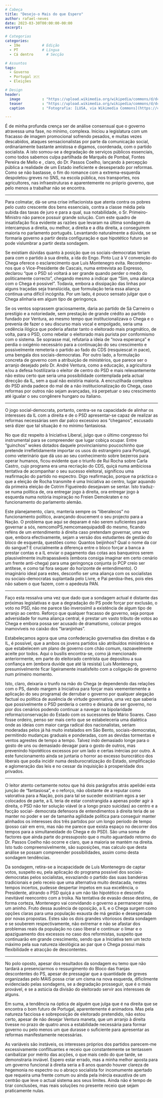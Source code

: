 ```yaml
---
# Cabeça
title: "Desejo-o Mais do que Espero"
author: rafael-neves
date: 2023-03-30T00:00:00-00:00
excerpt:

# Categorias
categories:
  - 19e          # Edição
  - PT           # Língua
  - Cá dentro      # Secção

# Assuntos
tags:
  - Governo
  - Portugal 🇵🇹
  - Eleições

# Design
header:
  image          : "https://upload.wikimedia.org/wikipedia/commons/d/dc/André_Ventura_%28Agencia_LUSA%2C_Entrevista_Presidenciais_2021%29.png"
  teaser         : "https://upload.wikimedia.org/wikipedia/commons/d/dc/André_Ventura_%28Agencia_LUSA%2C_Entrevista_Presidenciais_2021%29.png"
  caption        : "Fotografia: [LUSA, via Wikimedia Commons](https://commons.wikimedia.org/wiki/File:André_Ventura_(Agencia_LUSA,_Entrevista_Presidenciais_2021).png)"

---
```


É de minha profunda crença ser de análise consensual que o governo atravessa uma fase, no mínimo, complexa. Iniciou a legislatura com um fracasso de imagem promocional sofrendo pesados, e muitas vezes descabidos, ataques sensacionalistas por parte da comunicação social, ordinariamente bastante amistosa e digamos, coordenada, com o partido socialista. A isto somou-se a degradação de serviços públicos essenciais, como todos sabemos culpa partilhada de Marquês de Pombal, Fontes Pereira de Mello e , claro, do Dr. Passos Coelho, lançando à percepção pública a realidade de um Estado ineficiente e desesperado por reformas. Como se não bastasse, o fim do romance com a extrema-esquerda despoletou greves no SNS, na escola pública, nos transportes, nos agricultores, nas infraestruturas e aparentemente no próprio governo, que pelo menos a trabalhar não se encontra.

---

Para colmatar, dá-se uma crise inflacionista que atenta contra os pobres pelo custo crescente dos bens essenciais, contra a classe média pela subida das taxas de juro e para a qual, sua notabilidade, o Sr. Primeiro-Ministro não parece possuir grande solução. Com este quadro de insatisfação fica evidente as razões que levaram na última sondagem da intercampus a direita, ou melhor, a direita e a dita direita, a conseguirem maioria no parlamento português. Levantando naturalmente a dúvida, se se formaria governo a partir desta configuração e que hipotético futuro se pode vislumbrar a partir desta sondagem.

Se existiam dúvidas quanto à posição que os sociais-democratas teriam para com o partido à sua direita, a ida do Engo. Pinto Luz à V convenção do Chega oferece o esclarecimento que Luís Montenegro evita. Recordemo-nos que o Vice-Presidente de Cascais, numa entrevista ao Expresso, declarou “que o PSD só voltará a ser grande quando perder o medo do politicamente correcto”, chegando mesmo a indicar que “Sim, uma aliança com o Chega é possivel”. Todavia, embora a dissipação das linhas por alguns traçadas seja translúcida, que formulação teria essa aliança continua uma difícil incógnita. Por um lado, é pouco sensato julgar que o Chega alinharia em algum tipo de geringonça.

Se os ventos soprassem graciosamente, daria ao partido de Sá Carneiro o prestígio e a notoriedade, sem prestação de grande crédito ao partido fundado por Ventura, ao mesmo tempo que institucionalizava o Chega e o prevenia de fazer o seu discurso mais vocal e empolgado, seria uma cedência ilógica que poderia afastar tanto o eleitorado mais pragmático, de volta, para o PSD, como rebelar o eleitorado mais purista por conformismo com o sistema. Se soprasse mal, refutaria a ideia de “nova esperança” e perdia o oxigénio necessário para a continuação do seu crescimento e possivelmente remeteria o partido ao fado do CDS (resquiescat in pace), uma bengala dos sociais-democratas. Por outro lado, a formulação concreta de governo com a atribuição de ministérios, que parece ser o arranjo desejado pelo Dr. André Ventura, como a educação, a agricultora e/ou a defesa hostilizaria o eleitor de centro do PSD e mais relevantemente não estou certo que seria uma possibilidade contemplada pela actual direcção da IL, sem a qual não existiria maioria. A encruzilhada complexa do PSD ainda padece do mal de a não institucionalização do Chega, caso reformas por outros não sejam avançadas, irá perpetuar o seu crescimento até igualar o seu congênere hungaro ou italiano.

---

O jogo social-democrata, portanto, centra-se na capacidade de alinhar os interesses da IL com a direita e de o PSD apresentar-se capaz de realizar as reformas necessárias sem dar palco excessivo aos “cheganos”, escusado será dizer que tal situação é no mínimo fantasiosa.


No que diz respeito à Iniciativa Liberal, julgo que o último congresso foi instrumental para se compreender que lugar cobiça ocupar. Entre “guinchos” wokes dotados daquele provincianismo poucochinho que pretende irrefletidamente importar os usos do estrangeiro para Portugal, como veterinário que dá uso ao seu conhecimento sobre bezerros para operar humanos, ficou evidente que o triunfo de Rui Rocha sobre Carla Castro, cujo programa era uma recriação do CDS, quiçá numa ambiciosa tentativa de acompanhar o seu sucesso eleitoral, significou uma reafirmação do partido no espectro. Digo reafirmação, porque na práctica o que a eleição de Rocha transmite é uma Iniciativa ao centro, lugar aquando da primeira eleição de Cotrim Figueiredo desejavam se sentar. Isto traduz-se numa política de, ora entregar jogo à direita, ora entregar jogo à esquerda numa notória inspiração no Freien Demokraten e no funcionamento do parlamento alemão.


Este planejamento, claro, manteria sempre os “liberalecos” no funcionamento político, avançando doucement o seu projecto para a Nação. O problema que aqui se deparam é não serem suficientes para governar a sós, nemcomoPS,nemcomaequipadoB do mesmo, ficando reféns de um entendimento à direita caso pretendam governar, uma vez que, embora efectivamente, sejam a versão dos estudantes de gestão do bloco de esquerda, questões como: Quantos beijinhos? Qual o nome da cor do sangue? E crucialmente a diferença entre o bloco forçar a banca a prestar contas e a IL enviar o pagamento das cotas aos banqueiros serem plausivelmente inultrapassáveis (embora consiga imaginar em certo cenário um frente anti-chega) para uma geringonça conjunta (o PCP creio ser antítese, e como tal fora sequer do horizonte de entendimento). O imaginário ideal para estes, desconfio ser uma aliança com os socialistas ou sociais-democratas suplantada pelo Livre, e Pai perdoa-lhes, pois eles não sabem o que fazem, com o apedeuta PAN.

---

Faço esta ressalva uma vez que dado que a sondagem actual é distante das próximas legislativas e que a degradação do PS pode forçar por exclusão, o voto no PSD, não me parece tão inverosímil a existência de algum tipo de arranjo ao centro. Reforço que qualquer fracasso de governo, seja porque adversidade for numa aliança central, é prestar um vasto tributo de votos ao Chega e embora possa ser acusado de dramatismo, colocar pregos inamovíveis no caixão dos “laranjinhas”.

Estabeleçamos agora que uma confederação governativa das direitas e da IL, é possível, que a ambos os jovens partidos são atribuídos ministérios e que estabelecem um plano de governo com chão comum, razoavelmente aceite por todos. Aqui o busílis encontra-se, como já mencionado anteriormente, em parte do eleitorado centrista que depositou a sua confiança em (embora duvide que até lá resista) Luís Montenegro, presumivelmente ficar ligeiramente insatisfeito com a coligação de governo num primeiro momento.

Isto, claro, deixaria o trunfo na mão do Chega (e dependendo das relações com o PS, dando margem à Iniciativa para forçar mais veementemente a aplicação do seu programa) de derrubar o governo por qualquer alegação factual ou política de ausência de virtude governativa, uma vez que saberia que possivelmente o PSD perderia o centro e deixaria de ser governo, no pior dos cenários podendo continuar a navegar na bipolaridade reforma/conservação do Estado com os sucessores de Mário Soares. Caso fosse ordeiro, penso ser mais certo que se estabeleceria uma dialética onde as ideias com maior carga radical dos nacionalistas, seriam moderadas pelos já há muito instalados em São Bento, sociais-democratas, permitindo mudanças graduais e ponderadas, com as devidas tormentas e ventos agrestes de tempo a tempo. Talvez indo demasiado longe para o gosto de uns ou demasiado devagar para o gosto de outros, mas prevenindo hipotéticos excessos por um lado e certas inércias por outro. A este funcionamento ainda se juntaria o horror ao excesso burocrático dos liberais que podia incidir numa desburocratização do Estado, simplificação e aglomeração das leis e no cessar da inquisição à prosperidade dos privados.

---

O leitor atento certamente notou que há dois parágrafos atrás apelidei esta junção de “fantasiosa”, e o reforço, não obstante de a reputar como valorativa para a Nação, pois para tal se suceder existiriam egos a ser colocados de parte, a IL teria de estar constrangida a apenas poder agir à direita, o PSD não ter solução viável (e a longo prazo suicidas) ao centro e a facção social- democrata defensora de entendimentos à direita teria de se manter no poder e ser de tamanha agilidade política para conseguir manter alinhados os interesses dos três partidos por um longo período de tempo (posso cair em erro, mas não me parece que exista espaço no decorrer dos tempos para a simultaneidade do Chega e do PSD). São uma soma de factores que ainda parte do pressuposto que o muito aguardado retorno do Dr. Passos Coelho não ocorre e claro, que a maioria se mantém na direita. Isto tudo compreensivelmente, são suposições, mas calculo que desta análise se possam compreender possibilidades, assim como desta sondagem tendências.

Da sondagem, retira-se a incapacidade de Luís Montenegro de captar votos, suspeito eu, pela aplicação do programa possível dos sociais-democratas pelos socialistas, esvaziando o partido das suas bandeiras tradicionais e pelo receio que uma alternativa muito destacada, nestes tempos incertos, pudesse despertar ímpetos em sua excelência, o Presidente, atirando o PSD quiçá a um não tão hipotético e desconfio inevitável reencontro com a troika. Na tentativa de evasão desse destino, de forma corteza, Montenegro vai convidando o governo a permanecer mais um aninho. Fruto dessa ausência de oposição, a IL e o Chega surgem como opções claras para uma população exausta de má gestão e desesperada por novas propostas. Estes são os dois grandes vitoriosos desta sondagem e se souberem respectivamente, não extremar e não se afastar dos problemas reais da população no caso liberal e continuar o limar e o apaziguamento dos excessos no caso dos reformistas, suspeito que continuarão em grande crescimento, sendo que a Iniciativa tem um tecto máximo pela sua natureza ideológica ao par que o Chega possui mais flexibilidade e atracção de descontentes.

---

No polo oposto, apesar dos resultados da sondagem eu temo que não tardará a presenciarmos o ressurgimento do Bloco das franjas descontentes do PS, apesar de pressagiar que a quantidade de greves organizadas pelo MAIS possa criar um cisma na nova esquerda, dificilmente evidenciado pelas sondagens, se a degradação prosseguir, que é o mais provável, e se a astúcia da divisão do eleitorado servir aos interesses de alguns.

Em suma, a tendência na óptica de alguém que julga que é na direita que se encontra o bom futuro de Portugal, aparentemente é animadora. Mas pela natureza facciosa e sobreposição de eleitorado pretendido, não estou certo, apesar de não desejar Ventura maneta, que um arranjo à direita tivesse no prazo de quatro anos a estabilidade necessária para formar governo ou pelo menos um que durasse o suficiente para apresentar as reformas manifestamente necessárias.

As variáveis são instáveis, os interesses próprios dos partidos parecem-me excessivamente conflituantes e receio que constantemente se tentassem canibalizar por mérito das acções, o que mais cedo do que tarde, se demonstraria inviável. Espero estar errado, mas a minha melhor aposta para um governo funcional à direita seria a 8 anos quando houver clareza de hegemonia no espectro ou o abraço socialista for incomumente apertado que requeira uma frente comum ou ainda pela inércia exaustiva de um centrão que leve o actual sistema aos seus limites. Ainda não é tempo de tirar conclusões, mas reais soluções no presente receio que sejam praticamente nulas.